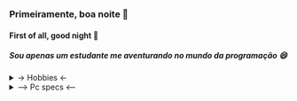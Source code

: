 ### Primeiramente, boa noite 👋
#### First of all, good night 👋

##### Sou apenas um estudante me aventurando no mundo da programação :smile:


<details>
  <summary>-> Hobbies <-</summary>

🚩 Faço mods para ETS2/ATS;  
(EN) *I make ETS2/ATS mods;*  
<a href="https://steamcommunity.com/id/_bento/myworkshopfiles/">Oficina steam/Steam Workshop.</a>  
🚩 Apaixonado por FPS;  
(EN) *Fps lover;*  
🚩 Ajudo no possível;  
(EN) *I help in somethings;*  
🚩 Críticas, dúvidas, elogios e sugestões são sempre bem vindos!  
(EN) *Criticism, doubts, compliments and suggestions are always welcome!* 
    
</details>
  
<details>
  <summary>--> Pc specs <--</summary>

💥Case: Thermaltake Versa H15 Mini Tower;  
💥Fan: 5 x Dex DX-12F 1100Rpm;  
💥Power supply: Redragon RGPS 500W 80 Plus Bronze;  
💥Motherboard: Atermiter x79g v1.3;  
💥Cpu: Intel® Xeon® E5-2630 v2 1.2~2.9GHz clock, 15MB memory cache;  
💥Cpu Cooler: Cooler Master Hyper Tx3 Evo;  
💥Ram: 4 x 4GB SK Hynix DDR3 1333Mhz;  
💥Graphics: Gigabyte Geforce GTX 1650 4GB GDDR6;  
💥SSD: SanDisk 240GB R:530MB/s, R:440MB/s;  
💥M2: KingDian 512GB R:2400MB/s, W:1700MB/s;   
    
</details>
